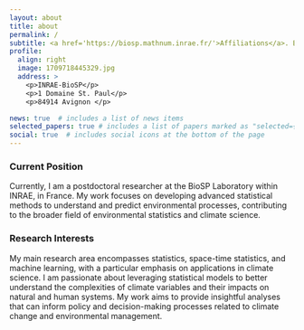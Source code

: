 ```yaml
---
layout: about
title: about
permalink: /
subtitle: <a href='https://biosp.mathnum.inrae.fr/'>Affiliations</a>. Biostatistique et Processus SPatiaux (BioSP), INRAE, Avignon, France
profile:
  align: right
  image: 1709718445329.jpg
  address: >
    <p>INRAE-BioSP</p>
    <p>1 Domaine St. Paul</p>
    <p>84914 Avignon </p>

news: true  # includes a list of news items
selected_papers: true # includes a list of papers marked as "selected={true}"
social: true  # includes social icons at the bottom of the page
---
```



### Current Position
Currently, I am a postdoctoral researcher at the BioSP Laboratory within INRAE, in France. My work focuses on developing advanced statistical methods to understand and predict environmental processes, contributing to the broader field of environmental statistics and climate science.

### Research Interests
My main research area encompasses statistics, space-time statistics, and machine learning, with a particular emphasis on applications in climate science. I am passionate about leveraging statistical models to better understand the complexities of climate variables and their impacts on natural and human systems. My work aims to provide insightful analyses that can inform policy and decision-making processes related to climate change and environmental management.


